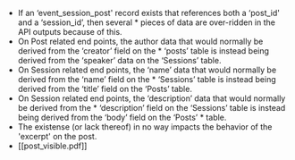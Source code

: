 * If an ‘event_session_post' record exists that references both a ‘post_id' and a ‘session_id’, then several * pieces of data are over-ridden in the API outputs because of this. 
* On Post related end points, the author data that would normally be derived from the ‘creator’ field on the * ‘posts’  table is instead being derived from the ‘speaker’ data on the ‘Sessions’ table.
* On Session related end points, the ‘name’ data that would normally be derived from the ‘name’ field on the * ‘Sessions’ table is instead being derived from the ‘title’ field on the ‘Posts’ table.
* On Session related end points, the ‘description’ data that would normally be derived from the * ‘description’ field on the ‘Sessions’ table is instead being derived from the ‘body’ field on the ‘Posts’ * table.
* The existense (or lack thereof) in no way impacts the behavior of the 'excerpt' on the post.
* [[post_visible.pdf]]